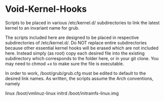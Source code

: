 # Void-Kernel-Hooks
Scripts to be placed in various /etc/kernel.d/ subdirectories to link the latest kernel to an invariant name for grub.

The scripts included here are designed to be placed in respective subdirectories of /etc/kernel.d/. Do NOT replace entire subdirectories because other essential kernel hooks will be erased which are not included here.  Instead simply (as root) copy each desired file into the existing subdirectory which corresponds to the folder here, or in your git clone. You may need to chmod +x to make sure the file is executable.

In order to work, /boot/grub/grub.cfg must be edited to default to the desired link names.  As written, the scripts assume the Arch conventions, namely

linux	  /boot/vmlinuz-linux
initrd	/boot/initramfs-linux.img
